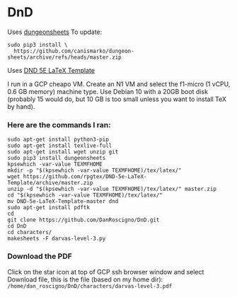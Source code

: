# DnD

Uses [dungeonsheets](https://github.com/canismarko/dungeon-sheets)
To update: 
```
sudo pip3 install \
  https://github.com/canismarko/dungeon-sheets/archive/refs/heads/master.zip
```

Uses [DND 5E LaTeX Template](https://github.com/rpgtex/DND-5e-LaTeX-Template)

I run in a GCP cheapo VM.  Create an N1 VM and select the f1-micro (1 vCPU, 0.6 GB memory) machine type.  Use Debian 10 with a 20GB boot disk (probably 15 would do, but 10 GB is too small unless you want to install TeX by hand).

### Here are the commands I ran:
```
sudo apt-get install python3-pip
sudo apt-get install texlive-full
sudo apt-get install wget unzip git
sudo pip3 install dungeonsheets
kpsewhich -var-value TEXMFHOME
mkdir -p "$(kpsewhich -var-value TEXMFHOME)/tex/latex/"
wget https://github.com/rpgtex/DND-5e-LaTeX-Template/archive/master.zip
unzip -d "$(kpsewhich -var-value TEXMFHOME)/tex/latex/" master.zip
cd "$(kpsewhich -var-value TEXMFHOME)/tex/latex/"
mv DND-5e-LaTeX-Template-master dnd
sudo apt-get install pdftk
cd
git clone https://github.com/DanRoscigno/DnD.git
cd DnD
cd characters/
makesheets -F darvas-level-3.py
```

### Download the PDF
Click on the star icon at top of GCP ssh browser window and select 
Download file, this is the file (based on my home dir):
`/home/dan_roscigno/DnD/characters/darvas-level-3.pdf`
